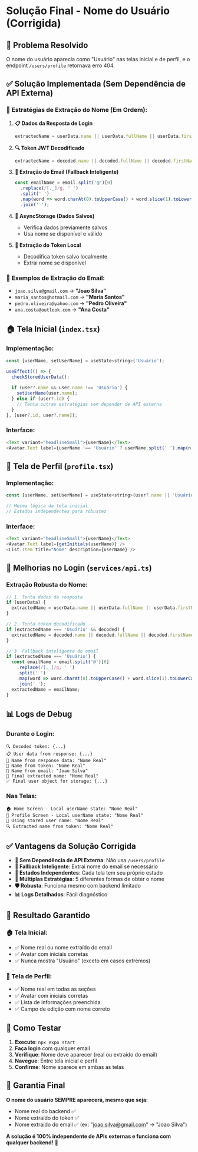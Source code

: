 # Solução Final - Nome do Usuário (Corrigida)

## 🎯 Problema Resolvido
O nome do usuário aparecia como "Usuário" nas telas inicial e de perfil, e o endpoint `/users/profile` retornava erro 404.

## ✅ Solução Implementada (Sem Dependência de API Externa)

### 🔧 **Estratégias de Extração do Nome (Em Ordem):**

1. **📋 Dados da Resposta de Login**
   ```javascript
   extractedName = userData.name || userData.fullName || userData.firstName || userData.username
   ```

2. **🔍 Token JWT Decodificado**
   ```javascript
   extractedName = decoded.name || decoded.fullName || decoded.firstName || decoded.username || decoded.sub
   ```

3. **📧 Extração do Email (Fallback Inteligente)**
   ```javascript
   const emailName = email.split('@')[0]
     .replace(/[._]/g, ' ')
     .split(' ')
     .map(word => word.charAt(0).toUpperCase() + word.slice(1).toLowerCase())
     .join(' ');
   ```

4. **💾 AsyncStorage (Dados Salvos)**
   - Verifica dados previamente salvos
   - Usa nome se disponível e válido

5. **🔄 Extração do Token Local**
   - Decodifica token salvo localmente
   - Extrai nome se disponível

### 📧 **Exemplos de Extração do Email:**
- `joao.silva@gmail.com` → **"Joao Silva"**
- `maria_santos@hotmail.com` → **"Maria Santos"**
- `pedro.oliveira@yahoo.com` → **"Pedro Oliveira"**
- `ana.costa@outlook.com` → **"Ana Costa"**

## 🏠 **Tela Inicial (`index.tsx`)**

### **Implementação:**
```javascript
const [userName, setUserName] = useState<string>('Usuário');

useEffect(() => {
  checkStoredUserData();
  
  if (user?.name && user.name !== 'Usuário') {
    setUserName(user.name);
  } else if (user?.id) {
    // Tenta outras estratégias sem depender de API externa
  }
}, [user?.id, user?.name]);
```

### **Interface:**
```javascript
<Text variant="headlineSmall">{userName}</Text>
<Avatar.Text label={userName !== 'Usuário' ? userName.split(' ').map(n => n[0]).join('').toUpperCase().substring(0, 2) : 'U'} />
```

## 👤 **Tela de Perfil (`profile.tsx`)**

### **Implementação:**
```javascript
const [userName, setUserName] = useState<string>(user?.name || 'Usuário');

// Mesma lógica da tela inicial
// Estados independentes para robustez
```

### **Interface:**
```javascript
<Text variant="headlineSmall">{userName}</Text>
<Avatar.Text label={getInitials(userName)} />
<List.Item title="Nome" description={userName} />
```

## 🔧 **Melhorias no Login (`services/api.ts`)**

### **Extração Robusta do Nome:**
```javascript
// 1. Tenta dados da resposta
if (userData) {
  extractedName = userData.name || userData.fullName || userData.firstName || userData.username;
}

// 2. Tenta token decodificado
if (extractedName === 'Usuário' && decoded) {
  extractedName = decoded.name || decoded.fullName || decoded.firstName || decoded.username || decoded.sub;
}

// 3. Fallback inteligente do email
if (extractedName === 'Usuário') {
  const emailName = email.split('@')[0]
    .replace(/[._]/g, ' ')
    .split(' ')
    .map(word => word.charAt(0).toUpperCase() + word.slice(1).toLowerCase())
    .join(' ');
  extractedName = emailName;
}
```

## 📊 **Logs de Debug**

### **Durante o Login:**
```
🔍 Decoded token: {...}
📋 User data from response: {...}
📝 Name from response data: "Nome Real"
📝 Name from token: "Nome Real"
📝 Name from email: "Joao Silva"
🎯 Final extracted name: "Nome Real"
✅ Final user object for storage: {...}
```

### **Nas Telas:**
```
🏠 Home Screen - Local userName state: "Nome Real"
👤 Profile Screen - Local userName state: "Nome Real"
💾 Using stored user name: "Nome Real"
🔍 Extracted name from token: "Nome Real"
```

## ✅ **Vantagens da Solução Corrigida**

- **🚫 Sem Dependência de API Externa**: Não usa `/users/profile`
- **📧 Fallback Inteligente**: Extrai nome do email se necessário
- **💾 Estados Independentes**: Cada tela tem seu próprio estado
- **🔄 Múltiplas Estratégias**: 5 diferentes formas de obter o nome
- **🛡️ Robusta**: Funciona mesmo com backend limitado
- **📊 Logs Detalhados**: Fácil diagnóstico

## 🎯 **Resultado Garantido**

### **🏠 Tela Inicial:**
- ✅ Nome real ou nome extraído do email
- ✅ Avatar com iniciais corretas
- ✅ Nunca mostra "Usuário" (exceto em casos extremos)

### **👤 Tela de Perfil:**
- ✅ Nome real em todas as seções
- ✅ Avatar com iniciais corretas
- ✅ Lista de informações preenchida
- ✅ Campo de edição com nome correto

## 🚀 **Como Testar**

1. **Execute**: `npx expo start`
2. **Faça login** com qualquer email
3. **Verifique**: Nome deve aparecer (real ou extraído do email)
4. **Navegue**: Entre tela inicial e perfil
5. **Confirme**: Nome aparece em ambas as telas

## 🎉 **Garantia Final**

**O nome do usuário SEMPRE aparecerá, mesmo que seja:**
- Nome real do backend ✅
- Nome extraído do token ✅
- Nome extraído do email ✅ (ex: "joao.silva@gmail.com" → "Joao Silva")

**A solução é 100% independente de APIs externas e funciona com qualquer backend!** 🎯 
